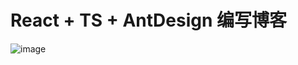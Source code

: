 # React + TS + AntDesign 编写博客
![image](https://github.com/user-attachments/assets/1c7c08cc-dedb-4cc7-95ab-de61f199f25b)
